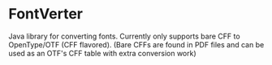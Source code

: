 # FontVerter
Java library for converting fonts. Currently only supports bare CFF to OpenType/OTF (CFF flavored). (Bare CFFs are found in PDF files and can be used as an OTF's CFF table with extra conversion work)
